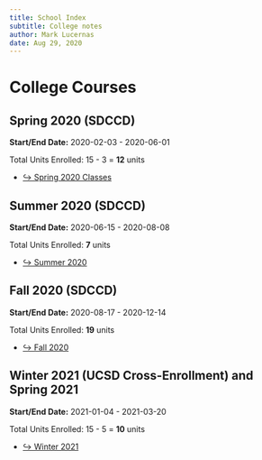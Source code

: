 ```yaml
---
title: School Index
subtitle: College notes
author: Mark Lucernas
date: Aug 29, 2020
---
```



# College Courses

## Spring 2020 (SDCCD)

**Start/End Date:** 2020-02-03 - 2020-06-01

Total Units Enrolled: 15 - 3 = **12** units

- [↪ Spring 2020 Classes](spring-2020/index)


## Summer 2020 (SDCCD)

**Start/End Date:** 2020-06-15 - 2020-08-08

Total Units Enrolled: **7** units

- [↪ Summer 2020](summer-2020/index)


## Fall 2020 (SDCCD)

**Start/End Date:** 2020-08-17 - 2020-12-14

Total Units Enrolled: **19** units

- [↪ Fall 2020](fall-2020/index)


## Winter 2021 (UCSD Cross-Enrollment) and Spring 2021

**Start/End Date:** 2021-01-04 - 2021-03-20

Total Units Enrolled: 15 - 5 = **10** units

- [↪ Winter 2021](winter-2021/index)


